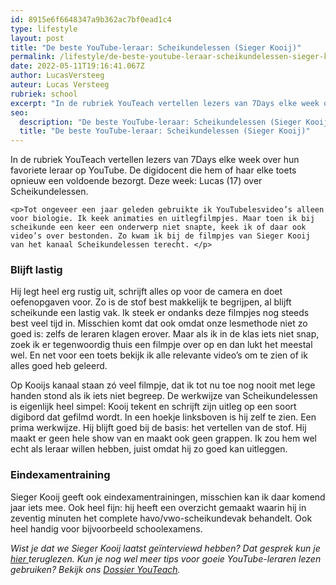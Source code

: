 ```yaml
---
id: 8915e6f6648347a9b362ac7bf0ead1c4
type: lifestyle
layout: post
title: "De beste YouTube-leraar: Scheikundelessen (Sieger Kooij)"
permalink: /lifestyle/de-beste-youtube-leraar-scheikundelessen-sieger-kooij/
date: 2022-05-11T19:16:41.067Z
author: LucasVersteeg
auteur: Lucas Versteeg
rubriek: school
excerpt: "In de rubriek YouTeach vertellen lezers van 7Days elke week over hun favoriete leraar op YouTube. De digidocent die hem of haar elke toets opnieuw een voldoende bezorgt. Deze week: Lucas (17) over Scheikundelessen.   "
seo:
  description: "De beste YouTube-leraar: Scheikundelessen (Sieger Kooij)"
  title: "De beste YouTube-leraar: Scheikundelessen (Sieger Kooij)"
---
```

In de rubriek YouTeach vertellen lezers van 7Days elke week over hun favoriete leraar op YouTube. De digidocent die hem of haar elke toets opnieuw een voldoende bezorgt. Deze week: Lucas (17) over Scheikundelessen.   

    <p>Tot ongeveer een jaar geleden gebruikte ik YouTubelesvideo’s alleen voor biologie. Ik keek animaties en uitlegfilmpjes. Maar toen ik bij scheikunde een keer een onderwerp niet snapte, keek ik of daar ook video’s over bestonden. Zo kwam ik bij de filmpjes van Sieger Kooij van het kanaal Scheikundelessen terecht. </p>
<h3>Blijft lastig</h3>
<p>Hij legt heel erg rustig uit, schrijft alles op voor de camera en doet oefenopgaven voor. Zo is de stof best makkelijk te begrijpen, al blijft scheikunde een lastig vak. Ik steek er ondanks deze filmpjes nog steeds best veel tijd in. Misschien komt dat ook omdat onze lesmethode niet zo goed is: zelfs de leraren klagen erover. Maar als ik in de klas iets niet snap, zoek ik er tegenwoordig thuis een filmpje over op en dan lukt het meestal wel. En net voor een toets bekijk ik alle relevante video’s om te zien of ik alles goed heb geleerd.</p>
<p>Op Kooijs kanaal staan zó veel filmpje, dat ik tot nu toe nog nooit met lege handen stond als ik iets niet begreep. De werkwijze van Scheikundelessen is eigenlijk heel simpel: Kooij tekent en schrijft zijn uitleg op een soort digibord dat gefilmd wordt. In een hoekje linksboven is hij zelf te zien. Een prima werkwijze. Hij blijft goed bij de basis: het vertellen van de stof. Hij maakt er geen hele show van en maakt ook geen grappen. Ik zou hem wel echt als leraar willen hebben, juist omdat hij zo goed kan uitleggen.</p>
<h3>Eindexamentraining</h3>
<p>Sieger Kooij geeft ook eindexamentrainingen, misschien kan ik daar komend jaar iets mee. Ook heel fijn: hij heeft een overzicht gemaakt waarin hij in zeventig minuten het complete havo/vwo-scheikundevak behandelt. Ook heel handig voor bijvoorbeeld schoolexamens.</p>
<p><em>Wist je dat we Sieger Kooij laatst geïnterviewd hebben? Dat gesprek kun je <a href="https://7dagen.netlify.app/lifestyle-school/wie-die-sieger-kooij-eigenlijk">hier </a>teruglezen. Kun je nog wel meer tips voor goeie YouTube-leraren lezen gebruiken? Bekijk ons <a href="https://7dagen.netlify.app/youteach">Dossier YouTeach</a>. </em></p>  
